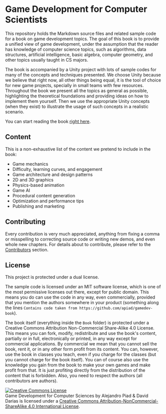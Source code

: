 # Game Development for Computer Scientists

This repository holds the Markdown source files and related sample code for a book on game development topics. The goal of this book is to provide a unified view of game development, under the assumption that the reader has knowledge of computer science topics, such as algorithms, data structures, artificial intelligence, basic algebra, computer geometry, and other topics usually taught in CS majors.

The book is accompanied by a Unity project with lots of sample codes for many of the concepts and techniques presented. We choose Unity because we believe that right now, all other things being equal, it is the tool of choice for new game projects, specially in small teams with few resources. Throughout the book we present all the topics as general as possible, highlighting the theoretical foundations and providing ideas on how to implement them yourself. Then we use the appropriate Unity concepts (when they exist) to illustrate the usage of such concepts in a realistic scenario.

You can start reading the book [right here](SUMMARY.md).

## Content

This is a non-exhaustive list of the content we pretend to include in the book:

* Game mechanics
* Difficulty, learning curves, and engagement
* Game architecture and design patterns
* 2D and 3D graphics
* Physics-based animation
* Game AI
* Procedural content generation
* Optimization and performance tips
* Publishing and marketing

## Contributing

Every contribution is very much appreciated, anything from fixing a comma or misspelling to correcting source code or writing new demos, and even whole new chapters. For details about to contribute, please refer to the [Contributors](Book/FrontMatter/Contributors) section.

## License

This project is protected under a dual license.

The sample code is licensed under an MIT software license, which is one of the most permissive licenses out there, except for public domain. This means you do can use the code in any way, even commercially, provided that you mention the authors somewhere in your product (something along the lines `Contains code taken from https://github.com/apiad/gamedev-book`).

The book itself (everything inside the `Book` folder) is protected under a Creative Commons Attribution Non-Commercial Share-Alike 4.0 License. This means you can fork, modify, redistribute and use the book's content, partially or in full, electronically or printed, in any way except for commercial applications. By commercial we mean that you cannot sell the book, rent it, or in any other form profit from its content. You can, however, use the book in classes you teach, even if you charge for the classes (but you cannot charge for the book itself). You can of course also use the knowledge you gain from the book to make your own games and make profit from that. It is just profiting directly from the distribution of the content that is forbidden. Also, you need to respect the authors (all contributors are authors).

<a rel="license" href="http://creativecommons.org/licenses/by-nc-sa/4.0/"><img alt="Creative Commons License" style="border-width:0" src="https://i.creativecommons.org/l/by-nc-sa/4.0/88x31.png" /></a><br /><span xmlns:dct="http://purl.org/dc/terms/" property="dct:title">Game Development for Computer Sciences</span> by <span xmlns:cc="http://creativecommons.org/ns#" property="cc:attributionName">Alejandro Piad & David Darias</span> is licensed under a <a rel="license" href="http://creativecommons.org/licenses/by-nc-sa/4.0/">Creative Commons Attribution-NonCommercial-ShareAlike 4.0 International License</a>.
